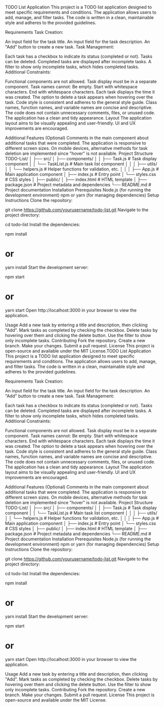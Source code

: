 TODO List Application
This project is a TODO list application designed to meet specific requirements and conditions. The application allows users to add, manage, and filter tasks. The code is written in a clean, maintainable style and adheres to the provided guidelines.

Requirements
Task Creation:

An input field for the task title.
An input field for the task description.
An "Add" button to create a new task.
Task Management:

Each task has a checkbox to indicate its status (completed or not).
Tasks can be deleted.
Completed tasks are displayed after incomplete tasks.
A filter to show only incomplete tasks, which hides completed tasks.
Additional Constraints:

Functional components are not allowed.
Task display must be in a separate component.
Task names cannot:
Be empty.
Start with whitespace characters.
End with whitespace characters.
Each task displays the time it was created.
The option to delete a task appears when hovering over the task.
Code style is consistent and adheres to the general style guide.
Class names, function names, and variable names are concise and descriptive.
The code does not contain unnecessary comments, files, or unused code.
The application has a clean and tidy appearance.
Layout
The application layout aims to be visually appealing and user-friendly. UI and UX improvements are encouraged.

Additional Features (Optional)
Comments in the main component about additional tasks that were completed.
The application is responsive to different screen sizes.
On mobile devices, alternative methods for task deletion are implemented since "hover" is not available.
Project Structure
TODO-List/
│
├── src/
│   ├── components/
│   │   ├── Task.js         # Task display component
│   │   └── TaskList.js     # Main task list component
│   │
│   ├── utils/
│   │   └── helpers.js      # Helper functions for validation, etc.
│   │
│   ├── App.js              # Main application component
│   ├── index.js            # Entry point
│   └── styles.css          # CSS styles
│
├── public/
│   ├── index.html          # HTML template
│
├── package.json            # Project metadata and dependencies
└── README.md               # Project documentation
Installation
Prerequisites
Node.js (for running the development environment)
npm or yarn (for managing dependencies)
Setup Instructions
Clone the repository:

git clone https://github.com/yourusername/todo-list.git
Navigate to the project directory:

cd todo-list
Install the dependencies:

npm install
# or
yarn install
Start the development server:

npm start
# or
yarn start
Open http://localhost:3000 in your browser to view the application.

Usage
Add a new task by entering a title and description, then clicking "Add".
Mark tasks as completed by checking the checkbox.
Delete tasks by hovering over them and clicking the delete button.
Use the filter to show only incomplete tasks.
Contributing
Fork the repository.
Create a new branch.
Make your changes.
Submit a pull request.
License
This project is open-source and available under the MIT License.TODO List Application
This project is a TODO list application designed to meet specific requirements and conditions. The application allows users to add, manage, and filter tasks. The code is written in a clean, maintainable style and adheres to the provided guidelines.

Requirements
Task Creation:

An input field for the task title.
An input field for the task description.
An "Add" button to create a new task.
Task Management:

Each task has a checkbox to indicate its status (completed or not).
Tasks can be deleted.
Completed tasks are displayed after incomplete tasks.
A filter to show only incomplete tasks, which hides completed tasks.
Additional Constraints:

Functional components are not allowed.
Task display must be in a separate component.
Task names cannot:
Be empty.
Start with whitespace characters.
End with whitespace characters.
Each task displays the time it was created.
The option to delete a task appears when hovering over the task.
Code style is consistent and adheres to the general style guide.
Class names, function names, and variable names are concise and descriptive.
The code does not contain unnecessary comments, files, or unused code.
The application has a clean and tidy appearance.
Layout
The application layout aims to be visually appealing and user-friendly. UI and UX improvements are encouraged.

Additional Features (Optional)
Comments in the main component about additional tasks that were completed.
The application is responsive to different screen sizes.
On mobile devices, alternative methods for task deletion are implemented since "hover" is not available.
Project Structure
TODO-List/
│
├── src/
│   ├── components/
│   │   ├── Task.js         # Task display component
│   │   └── TaskList.js     # Main task list component
│   │
│   ├── utils/
│   │   └── helpers.js      # Helper functions for validation, etc.
│   │
│   ├── App.js              # Main application component
│   ├── index.js            # Entry point
│   └── styles.css          # CSS styles
│
├── public/
│   ├── index.html          # HTML template
│
├── package.json            # Project metadata and dependencies
└── README.md               # Project documentation
Installation
Prerequisites
Node.js (for running the development environment)
npm or yarn (for managing dependencies)
Setup Instructions
Clone the repository:

git clone https://github.com/yourusername/todo-list.git
Navigate to the project directory:

cd todo-list
Install the dependencies:

npm install
# or
yarn install
Start the development server:

npm start
# or
yarn start
Open http://localhost:3000 in your browser to view the application.

Usage
Add a new task by entering a title and description, then clicking "Add".
Mark tasks as completed by checking the checkbox.
Delete tasks by hovering over them and clicking the delete button.
Use the filter to show only incomplete tasks.
Contributing
Fork the repository.
Create a new branch.
Make your changes.
Submit a pull request.
License
This project is open-source and available under the MIT License.
